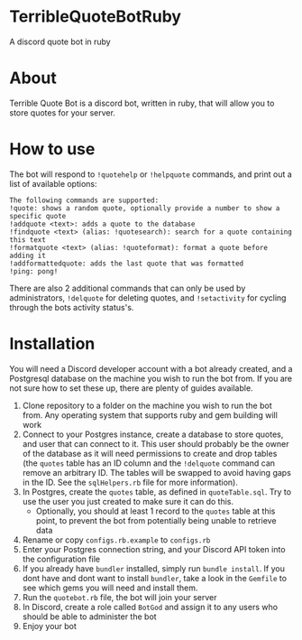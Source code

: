 # TerribleQuoteBotRuby
A discord quote bot in ruby

# About
Terrible Quote Bot is a discord bot, written in ruby, that will allow you to store quotes for your server.

# How to use
The bot will respond to `!quotehelp` or `!helpquote` commands, and print out a list of available options:

```
The following commands are supported:
!quote: shows a random quote, optionally provide a number to show a specific quote
!addquote <text>: adds a quote to the database
!findquote <text> (alias: !quotesearch): search for a quote containing this text
!formatquote <text> (alias: !quoteformat): format a quote before adding it
!addformattedquote: adds the last quote that was formatted
!ping: pong!
```

There are also 2 additional commands that can only be used by administrators, `!delquote` for deleting quotes, and `!setactivity` for cycling through the bots activity status's.

# Installation
You will need a Discord developer account with a bot already created, and a Postgresql database on the machine you wish to run the bot from. If you are not sure how to set these up, there are plenty of guides available.

1) Clone repository to a folder on the machine you wish to run the bot from. Any operating system that supports ruby and gem building will work
2) Connect to your Postgres instance, create a database to store quotes, and user that can connect to it. This user should probably be the owner of the database as it will need permissions to create and drop tables (the `quotes` table has an ID column and the `!delquote` command can remove an arbitrary ID. The tables will be swapped to avoid having gaps in the ID. See the `sqlHelpers.rb` file for more information).
3) In Postgres, create the `quotes` table, as defined in `quoteTable.sql`. Try to use the user you just created to make sure it can do this.
    - Optionally, you should at least 1 record to the `quotes` table at this point, to prevent the bot from potentially being unable to retrieve data
4) Rename or copy `configs.rb.example` to `configs.rb`
5) Enter your Postgres connection string, and your Discord API token into the configuration file
6) If you already have `bundler` installed, simply run `bundle install`. If you dont have and dont want to install `bundler`, take a look in the `Gemfile` to see which gems you will need and install them.
7) Run the `quotebot.rb` file, the bot will join your server
8) In Discord, create a role called `BotGod` and assign it to any users who should be able to administer the bot
9) Enjoy your bot

